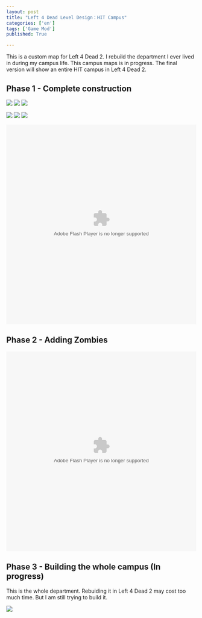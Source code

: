 ```yaml
---
layout: post
title: "Left 4 Dead Level Design：HIT Campus"
categories: ['en']
tags: ['Game Mod']
published: True

---
```


This is a custom map for Left 4 Dead 2. I rebuild the department I ever lived in during my campus life. 
This campus maps is in progress. The final version will show an entire HIT campus in Left 4 Dead 2.

## Phase 1 - Complete construction

![](http://ww2.sinaimg.cn/large/6d0af205jw1eyhn0utb3jj21kw16oq8j.jpg)
![](http://ww3.sinaimg.cn/large/6d0af205jw1eyhn47xsx5j20zk0m8n48.jpg)
![](http://ww4.sinaimg.cn/large/6d0af205jw1eyhn7hj9byj20zk0m8dmr.jpg)

![](http://ww2.sinaimg.cn/large/6d0af205jw1eyhn4rkad0j20zk0m8n5b.jpg)
![](http://ww1.sinaimg.cn/large/6d0af205jw1eyhn59ogguj20zk0m8thg.jpg)
![](http://ww1.sinaimg.cn/large/6d0af205jw1eyhn6yiwckj20zk0m846u.jpg)

<embed src="http://static.video.qq.com/TPout.swf?vid=c0174lzohu7&auto=0" allowFullScreen="true" quality="high" width="100%" height="530" align="middle" allowScriptAccess="always" type="application/x-shockwave-flash" />

## Phase 2 - Adding Zombies

<embed src="http://static.video.qq.com/TPout.swf?vid=p0174b5bjeo&auto=0" allowFullScreen="true" quality="high" width="100%" height="530" align="middle" allowScriptAccess="always" type="application/x-shockwave-flash" />

## Phase 3 - Building the whole campus (In progress)

This is the whole department. Rebuiding it in Left 4 Dead 2 may cost too much time. But I am still trying to build it.

![](http://ww1.sinaimg.cn/large/6d0af205jw1eyhna28nl9j20m80esq76.jpg)